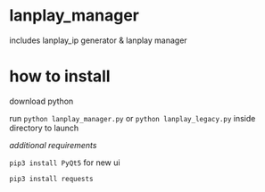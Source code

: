 # lanplay_manager
includes lanplay_ip generator &amp; lanplay manager

# how to install 
download python

run `python lanplay_manager.py` or `python lanplay_legacy.py` inside directory to launch

*additional requirements*

`pip3 install PyQt5` for new ui

`pip3 install requests` 


